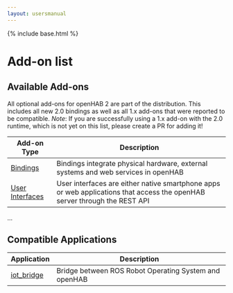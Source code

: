 ```yaml
---
layout: usersmanual
---
```


{% include base.html %}

# Add-on list

## Available Add-ons

All optional add-ons for openHAB 2 are part of the distribution. This includes all new 2.0 bindings as well as all 1.x add-ons that were reported to be compatible. 
_Note_: If you are successfully using a 1.x add-on with the 2.0 runtime, which is not yet on this list, please create a PR for adding it!

| Add-on Type | Description |
|-------------|----------------------|
|[Bindings](bindings.html)| Bindings integrate physical hardware, external systems and web services in openHAB |
|[User Interfaces](uis.html)| User interfaces are either native smartphone apps or web applications that access the openHAB server through the REST API |

...

## Compatible Applications

| Application | Description |
|-------|----------------------|
| [iot_bridge](https://github.com/openhab/openhab/wiki/ROS-Robot-Operating-System) | Bridge between ROS Robot Operating System and openHAB |
